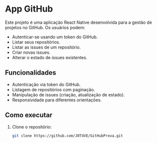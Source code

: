 # App GitHub

Este projeto é uma aplicação React Native desenvolvida para a gestão de projetos no GitHub. Os usuários podem:

- Autenticar-se usando um token do GitHub. 
- Listar seus repositórios.
- Listar as issues de um repositório.
- Criar novas issues.
- Alterar o estado de issues existentes.

## Funcionalidades
- Autenticação via token do GitHub.
- Listagem de repositórios com paginação.
- Manipulação de issues (criação, atualização de estado).
- Responsividade para diferentes orientações.

## Como executar
1. Clone o repositório:
   ```bash
   git clone https://github.com/J0T4VE/GitHubProva.git
